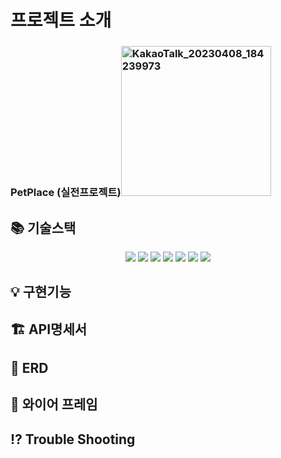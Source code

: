 # 프로젝트 소개
### PetPlace (실전프로젝트)<img width="240" alt="KakaoTalk_20230408_184239973" src="https://user-images.githubusercontent.com/107843779/232654475-7c25c85b-8b9f-4319-bf50-4a2182afb3d8.png">



## 📚 기술스택
<div align="center">
	<img src="https://img.shields.io/badge/Java-007396?style=flat&logo=Java&logoColor=white" />
  <img src="https://img.shields.io/badge/Spring Boot-6DB33F?style=flat&logo=Spring Boot&logoColor=white" />
  <img src="https://img.shields.io/badge/Spring Security-6DB33F?style=flat&logo=Spring Security&logoColor=white" />
  <img src="https://img.shields.io/badge/Amazon S3-569A31?style=flat&logo=Amazon S3&logoColor=white" />
  <img src="https://img.shields.io/badge/Amazon RDS-527FFF?style=flat&logo=Amazon RDS&logoColor=white" />
  <img src="https://img.shields.io/badge/MySQL-4479A1?style=flat&logo=MySQL&logoColor=white" />
  <img src="https://img.shields.io/badge/Amazon EC2-FF9900?style=flat&logo=Amazon EC2&logoColor=white" />
</div>


## 💡 구현기능


## 🏗️ API명세서


## 🧱 ERD


## 🔗 와이어 프레임


## ⁉️ Trouble Shooting
